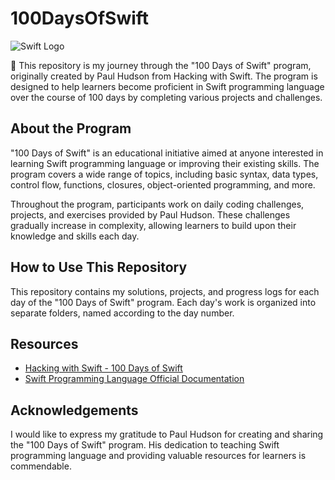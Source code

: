 # 100DaysOfSwift

![Swift Logo](https://swift.org/assets/images/swift.svg)

🚀 This repository is my journey through the "100 Days of Swift" program, originally created by Paul Hudson from Hacking with Swift. The program is designed to help learners become proficient in Swift programming language over the course of 100 days by completing various projects and challenges.

## About the Program
"100 Days of Swift" is an educational initiative aimed at anyone interested in learning Swift programming language or improving their existing skills. The program covers a wide range of topics, including basic syntax, data types, control flow, functions, closures, object-oriented programming, and more.

Throughout the program, participants work on daily coding challenges, projects, and exercises provided by Paul Hudson. These challenges gradually increase in complexity, allowing learners to build upon their knowledge and skills each day.

## How to Use This Repository
This repository contains my solutions, projects, and progress logs for each day of the "100 Days of Swift" program. Each day's work is organized into separate folders, named according to the day number.

## Resources
- [Hacking with Swift - 100 Days of Swift](https://www.hackingwithswift.com/100)
- [Swift Programming Language Official Documentation](https://docs.swift.org/swift-book/)

## Acknowledgements
I would like to express my gratitude to Paul Hudson for creating and sharing the "100 Days of Swift" program. His dedication to teaching Swift programming language and providing valuable resources for learners is commendable.


